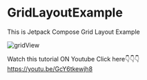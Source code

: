 # GridLayoutExample
This is Jetpack Compose Grid Layout Example


![gridView](https://user-images.githubusercontent.com/61373662/141764927-162e3d59-bbee-4877-8241-aedc43a691d5.gif)



Watch this tutorial ON Youtube Click here👇👇👇
https://youtu.be/GcY6tkewjh8
